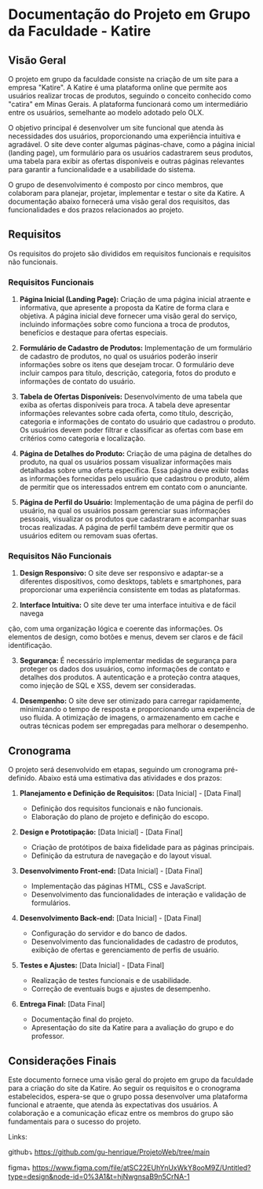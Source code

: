 # Documentação do Projeto em Grupo da Faculdade - Katire

## Visão Geral

O projeto em grupo da faculdade consiste na criação de um site para a empresa "Katire". A Katire é uma plataforma online que permite aos usuários realizar trocas de produtos, seguindo o conceito conhecido como "catira" em Minas Gerais. A plataforma funcionará como um intermediário entre os usuários, semelhante ao modelo adotado pelo OLX.

O objetivo principal é desenvolver um site funcional que atenda às necessidades dos usuários, proporcionando uma experiência intuitiva e agradável. O site deve conter algumas páginas-chave, como a página inicial (landing page), um formulário para os usuários cadastrarem seus produtos, uma tabela para exibir as ofertas disponíveis e outras páginas relevantes para garantir a funcionalidade e a usabilidade do sistema.

O grupo de desenvolvimento é composto por cinco membros, que colaboram para planejar, projetar, implementar e testar o site da Katire. A documentação abaixo fornecerá uma visão geral dos requisitos, das funcionalidades e dos prazos relacionados ao projeto.

## Requisitos

Os requisitos do projeto são divididos em requisitos funcionais e requisitos não funcionais.

### Requisitos Funcionais

1. **Página Inicial (Landing Page):** Criação de uma página inicial atraente e informativa, que apresente a proposta da Katire de forma clara e objetiva. A página inicial deve fornecer uma visão geral do serviço, incluindo informações sobre como funciona a troca de produtos, benefícios e destaque para ofertas especiais.

2. **Formulário de Cadastro de Produtos:** Implementação de um formulário de cadastro de produtos, no qual os usuários poderão inserir informações sobre os itens que desejam trocar. O formulário deve incluir campos para título, descrição, categoria, fotos do produto e informações de contato do usuário.

3. **Tabela de Ofertas Disponíveis:** Desenvolvimento de uma tabela que exiba as ofertas disponíveis para troca. A tabela deve apresentar informações relevantes sobre cada oferta, como título, descrição, categoria e informações de contato do usuário que cadastrou o produto. Os usuários devem poder filtrar e classificar as ofertas com base em critérios como categoria e localização.

4. **Página de Detalhes do Produto:** Criação de uma página de detalhes do produto, na qual os usuários possam visualizar informações mais detalhadas sobre uma oferta específica. Essa página deve exibir todas as informações fornecidas pelo usuário que cadastrou o produto, além de permitir que os interessados entrem em contato com o anunciante.

5. **Página de Perfil do Usuário:** Implementação de uma página de perfil do usuário, na qual os usuários possam gerenciar suas informações pessoais, visualizar os produtos que cadastraram e acompanhar suas trocas realizadas. A página de perfil também deve permitir que os usuários editem ou removam suas ofertas.

### Requisitos Não Funcionais

1. **Design Responsivo:** O site deve ser responsivo e adaptar-se a diferentes dispositivos, como desktops, tablets e smartphones, para proporcionar uma experiência consistente em todas as plataformas.

2. **Interface Intuitiva:** O site deve ter uma interface intuitiva e de fácil navega

ção, com uma organização lógica e coerente das informações. Os elementos de design, como botões e menus, devem ser claros e de fácil identificação.

3. **Segurança:** É necessário implementar medidas de segurança para proteger os dados dos usuários, como informações de contato e detalhes dos produtos. A autenticação e a proteção contra ataques, como injeção de SQL e XSS, devem ser consideradas.

4. **Desempenho:** O site deve ser otimizado para carregar rapidamente, minimizando o tempo de resposta e proporcionando uma experiência de uso fluida. A otimização de imagens, o armazenamento em cache e outras técnicas podem ser empregadas para melhorar o desempenho.

## Cronograma

O projeto será desenvolvido em etapas, seguindo um cronograma pré-definido. Abaixo está uma estimativa das atividades e dos prazos:

1. **Planejamento e Definição de Requisitos:** [Data Inicial] - [Data Final]
   - Definição dos requisitos funcionais e não funcionais.
   - Elaboração do plano de projeto e definição do escopo.

2. **Design e Prototipação:** [Data Inicial] - [Data Final]
   - Criação de protótipos de baixa fidelidade para as páginas principais.
   - Definição da estrutura de navegação e do layout visual.

3. **Desenvolvimento Front-end:** [Data Inicial] - [Data Final]
   - Implementação das páginas HTML, CSS e JavaScript.
   - Desenvolvimento das funcionalidades de interação e validação de formulários.

4. **Desenvolvimento Back-end:** [Data Inicial] - [Data Final]
   - Configuração do servidor e do banco de dados.
   - Desenvolvimento das funcionalidades de cadastro de produtos, exibição de ofertas e gerenciamento de perfis de usuário.

5. **Testes e Ajustes:** [Data Inicial] - [Data Final]
   - Realização de testes funcionais e de usabilidade.
   - Correção de eventuais bugs e ajustes de desempenho.

6. **Entrega Final:** [Data Final]
   - Documentação final do projeto.
   - Apresentação do site da Katire para a avaliação do grupo e do professor.

## Considerações Finais

Este documento fornece uma visão geral do projeto em grupo da faculdade para a criação do site da Katire. Ao seguir os requisitos e o cronograma estabelecidos, espera-se que o grupo possa desenvolver uma plataforma funcional e atraente, que atenda às expectativas dos usuários. A colaboração e a comunicação eficaz entre os membros do grupo são fundamentais para o sucesso do projeto.


Links:

github⤵️
https://github.com/gu-henrique/ProjetoWeb/tree/main

figma⤵️
https://www.figma.com/file/atSC22EUhYnUxWkY8ooM9Z/Untitled?type=design&node-id=0%3A1&t=hjNwgnsaB9n5CrNA-1

